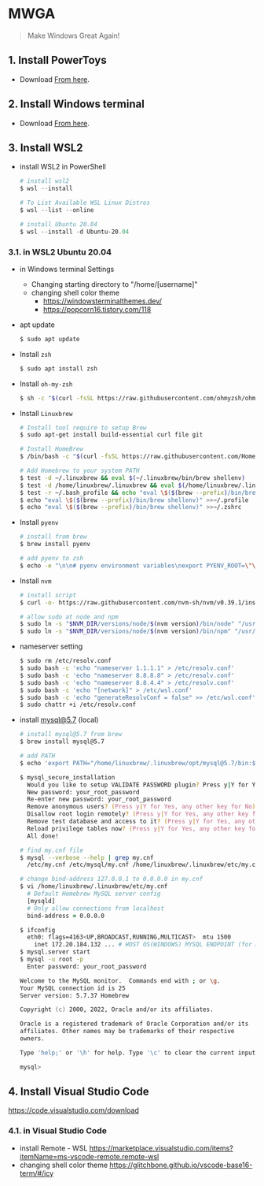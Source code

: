 # MWGA
> Make Windows Great Again!

## 1. Install PowerToys
- Download [From here](https://github.com/microsoft/PowerToys/releases).

## 2. Install Windows terminal
- Download [From here](https://www.microsoft.com/ko-kr/p/windows-terminal/9n0dx20hk701?rtc=1&activetab=pivot:overviewtab).

## 3. Install WSL2
- install WSL2 in PowerShell
  ```PowerShell
  # install wsl2
  $ wsl --install

  # To List Available WSL Linux Distros
  $ wsl --list --online

  # install Ubuntu 20.04
  $ wsl --install -d Ubuntu-20.04
  ```
### 3.1. in WSL2 Ubuntu 20.04
  - in Windows terminal Settings 
    - Changing starting directory to "/home/[username]" 
    - changing shell color theme
      - https://windowsterminalthemes.dev/
      - https://popcorn16.tistory.com/118


  - apt update
    ```bash
    $ sudo apt update
    ```
  - Install `zsh`
    ```zsh
    $ sudo apt install zsh
    ```
  - Install `oh-my-zsh`
    ```zsh
    $ sh -c "$(curl -fsSL https://raw.githubusercontent.com/ohmyzsh/ohmyzsh/master/tools/install.sh)"
    ```
  - Install `Linuxbrew`
    ```zsh    
    # Install tool require to setup Brew 
    $ sudo apt-get install build-essential curl file git
    
    # Install HomeBrew
    $ /bin/bash -c "$(curl -fsSL https://raw.githubusercontent.com/Homebrew/install/master/install.sh)"
    
    # Add Homebrew to your system PATH
    $ test -d ~/.linuxbrew && eval $(~/.linuxbrew/bin/brew shellenv)
    $ test -d /home/linuxbrew/.linuxbrew && eval $(/home/linuxbrew/.linuxbrew/bin/brew shellenv)
    $ test -r ~/.bash_profile && echo "eval \$($(brew --prefix)/bin/brew shellenv)" >>~/.bash_profile
    $ echo "eval \$($(brew --prefix)/bin/brew shellenv)" >>~/.profile
    $ echo "eval \$($(brew --prefix)/bin/brew shellenv)" >>~/.zshrc
    ```
  - Install `pyenv`
    ```zsh
    # install from brew
    $ brew install pyenv
    
    # add pyenv to zsh
    $ echo -e "\n\n# pyenv environment variables\nexport PYENV_ROOT=\"\$HOME/.pyenv\"\nexport PATH=\"\$PYENV_ROOT/bin:\$PATH\"\n\n# pyenv initialization\nif command -v pyenv 1>/dev/null 2>&1; then\n  eval \"\$(pyenv init --path)\"\nfi\n\n" >> ~/.zshrc
    ```
  - Install `nvm`
    ```zsh
    # install script
    $ curl -o- https://raw.githubusercontent.com/nvm-sh/nvm/v0.39.1/install.sh | bash
    
    # allow sudo at node and npm
    $ sudo ln -s "$NVM_DIR/versions/node/$(nvm version)/bin/node" "/usr/local/bin/node"
    $ sudo ln -s "$NVM_DIR/versions/node/$(nvm version)/bin/npm" "/usr/local/bin/npm"
    ```
  - nameserver setting
    ```zsh
    $ sudo rm /etc/resolv.conf
    $ sudo bash -c 'echo "nameserver 1.1.1.1" > /etc/resolv.conf'
    $ sudo bash -c 'echo "nameserver 8.8.8.8" > /etc/resolv.conf'
    $ sudo bash -c 'echo "nameserver 8.8.4.4" > /etc/resolv.conf'
    $ sudo bash -c 'echo "[network]" > /etc/wsl.conf'
    $ sudo bash -c 'echo "generateResolvConf = false" >> /etc/wsl.conf'
    $ sudo chattr +i /etc/resolv.conf
    ```
  - install mysql@5.7 (local)
    ```zsh
    # install mysql@5.7 from brew
    $ brew install mysql@5.7
    
    # add PATH
    $ echo 'export PATH="/home/linuxbrew/.linuxbrew/opt/mysql@5.7/bin:$PATH"' >> ~/.zshrc
    
    $ mysql_secure_installation
      Would you like to setup VALIDATE PASSWORD plugin? Press y|Y for Yes, any other key for No: n
      New password: your_root_password
      Re-enter new password: your_root_password
      Remove anonymous users? (Press y|Y for Yes, any other key for No) : y
      Disallow root login remotely? (Press y|Y for Yes, any other key for No) : y
      Remove test database and access to it? (Press y|Y for Yes, any other key for No) : n
      Reload privilege tables now? (Press y|Y for Yes, any other key for No) : y
      All done!
    
    # find my.cnf file
    $ mysql --verbose --help | grep my.cnf
      /etc/my.cnf /etc/mysql/my.cnf /home/linuxbrew/.linuxbrew/etc/my.cnf ~/.my.cnf
    
    # change bind-address 127.0.0.1 to 0.0.0.0 in my.cnf
    $ vi /home/linuxbrew/.linuxbrew/etc/my.cnf
      # Default Homebrew MySQL server config
      [mysqld]
      # Only allow connections from localhost
      bind-address = 0.0.0.0
    
    $ ifconfig
      eth0: flags=4163<UP,BROADCAST,RUNNING,MULTICAST>  mtu 1500
        inet 172.20.184.132 ... # HOST OS(WINDOWS) MYSQL ENDPOINT (for Mysql Workbench)
    $ mysql.server start
    $ mysql -u root -p
      Enter password: your_root_password
    
    Welcome to the MySQL monitor.  Commands end with ; or \g.
    Your MySQL connection id is 25
    Server version: 5.7.37 Homebrew

    Copyright (c) 2000, 2022, Oracle and/or its affiliates.

    Oracle is a registered trademark of Oracle Corporation and/or its
    affiliates. Other names may be trademarks of their respective
    owners.

    Type 'help;' or '\h' for help. Type '\c' to clear the current input statement.

    mysql>
    ```
## 4. Install Visual Studio Code
https://code.visualstudio.com/download
### 4.1. in Visual Studio Code
- install Remote - WSL https://marketplace.visualstudio.com/items?itemName=ms-vscode-remote.remote-wsl
- changing shell color theme https://glitchbone.github.io/vscode-base16-term/#/icy
